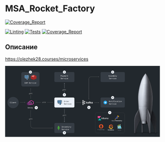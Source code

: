 # MSA_Rocket_Factory
[![Coverage_Report](https://img.shields.io/badge/Coverage_Report-0.0%25-red)](https://kont1n.github.io/MSA_Rocket_Factory)

[![Linting](https://github.com/kont1n/MSA_Rocket_Factory/actions/workflows/lint-reusable.yml/badge.svg?branch=week2)](https://github.com/kont1n/MSA_Rocket_Factory/actions/workflows/lint-reusable.yml)
[![Tests](https://github.com/kont1n/MSA_Rocket_Factory/actions/workflows/test-reusable.yml/badge.svg?branch=week2)](https://github.com/kont1n/MSA_Rocket_Factory/actions/workflows/test-reusable.yml)
[![Coverage_Report](https://github.com/kont1n/MSA_Rocket_Factory/actions/workflows/coverage.yml/badge.svg?branch=week2)](https://github.com/kont1n/MSA_Rocket_Factory/actions/workflows/coverage.yml)

## Описание
https://olezhek28.courses/microservices

![схема](https://github.com/kont1n/MSA_Rocket_Factory/blob/main/logo.png)
